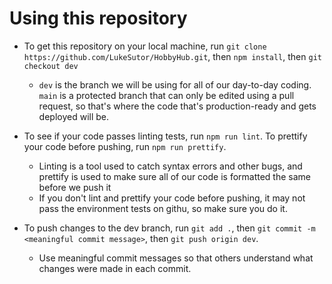 # Using this repository

* To get this repository on your local machine, run `git clone https://github.com/LukeSutor/HobbyHub.git`, then `npm install`, then `git checkout dev`
    * `dev` is the branch we will be using for all of our day-to-day coding. `main` is a protected branch that can only be edited using a pull request, so that's where the code that's production-ready and gets deployed will be.

* To see if your code passes linting tests, run `npm run lint`. To prettify your code before pushing, run `npm run prettify`.
    * Linting is a tool used to catch syntax errors and other bugs, and prettify is used to make sure all of our code is formatted the same before we push it
    * If you don't lint and prettify your code before pushing, it may not pass the environment tests on githu, so make sure you do it.

* To push changes to the dev branch, run `git add .`, then `git commit -m <meaningful commit message>`, then `git push origin dev`.
    * Use meaningful commit messages so that others understand what changes were made in each commit.
